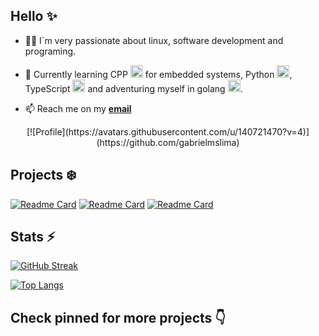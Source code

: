 ## Hello ✨

- 🧑‍💻 I`m very passionate about linux, software development and programing.
  
- 🌱 Currently learning CPP <img src="https://cdn.iconscout.com/icon/premium/png-512-thumb/cpp-11796832-9633021.png?f=webp&w=256" width="20" height="20" /> for embedded systems, Python <img src="https://cdn.iconscout.com/icon/premium/png-512-thumb/python-11796959-9632870.png?f=webp&w=256" width="20" height="20" />, TypeScript <img src="https://cdn.iconscout.com/icon/free/png-512/free-typescript-1174965.png?f=webp&w=256" width="20" height="20" /> and adventuring myself in golang <img src="https://cdn.iconscout.com/icon/premium/png-512-thumb/go-11796870-9632975.png?f=webp&w=2561" width="20" height="20" />.
- 📫 Reach me on my **[email](gabrielnunesinfor@gmail.com)**

<div id="header" align="center">
  [![Profile](https://avatars.githubusercontent.com/u/140721470?v=4)](https://github.com/gabrielmslima)
</div>

## Projects ❄️

<a href="https://github.com/gabrielmslima/dotfiles-i3">![Readme Card](https://github-readme-stats.vercel.app/api/pin/?username=gabrielmslima&repo=dotfiles-i3&theme=aura)</a>
<a href="https://github.com/gabrielmslima/diabetes-mobile">![Readme Card](https://github-readme-stats.vercel.app/api/pin/?username=gabrielmslima&repo=diabetes-mobile&theme=aura)</a>
<a href="https://github.com/gabrielmslima/py-wheater-cli">![Readme Card](https://github-readme-stats.vercel.app/api/pin/?username=gabrielmslima&repo=py-wheater-cli&theme=aura)</a>

## Stats ⚡

[![GitHub Streak](https://streak-stats.demolab.com?user=gabrielmslima&theme=aura)](https://git.io/streak-stats)

[![Top Langs](https://github-readme-stats.vercel.app/api/top-langs/?username=gabrielmslima&layout=compact&theme=aura)](https://github.com/anuraghazra/github-readme-stats)

## Check pinned for more projects 👇
